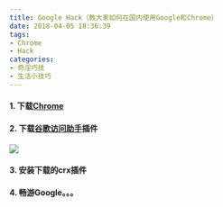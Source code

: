 ```yaml
---
title: Google Hack（教大家如何在国内使用Google和Chrome）
date: 2018-04-05 18:36:39
tags:
- Chrome 
- Hack
categories: 
- 奇淫巧技
- 生活小技巧
---
```


#### 1. 下载[Chrome](https://www.google.cn/intl/zh-CN/chrome/)

#### 2. 下载[谷歌访问助手](http://www.ggfwzs.com/)插件
   
 ![](https://ws1.sinaimg.cn/large/006KSil8ly1fqdg57etoaj317m0n5n2k.jpg)


#### 3. 安装下载的crx插件

#### 4. 畅游Google。。。